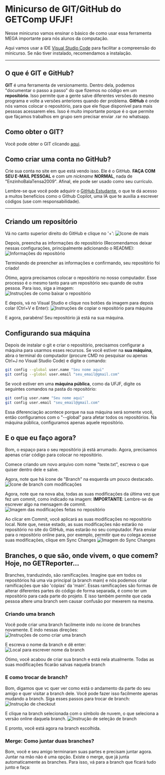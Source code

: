 # Minicurso de GIT/GitHub do GETComp UFJF!

Nesse minicurso vamos ensinar o básico de como usar essa ferramenta MEGA importante para nós alunos da computação.

Aqui vamos usar a IDE [Visual Studio Code](https://code.visualstudio.com/) para facilitar a compreensão do minicurso. Se não tiver instalado, recomendamos a instalação. 

---

## O que é GIT e GitHub?

**GIT** é uma ferramenta de versionamento. Dentro dela, podemos "documentar o passo a passo" do que fizemos no código em um **repositório**. Isso permite que a gente salve diferentes versões do mesmo programa e volte a versões anteriores quando der problema. 
**GitHub** é onde nós vamos colocar o repositório, para que ele fique disponível para mais pessoas acessarem eles. Isso é muito importante porque é o que permite que fáçamos trabalhos em grupo sem precisar enviar .rar no whatsapp.

## Como obter o GIT?

Você pode obter o GIT clicando [aqui](https://git-scm.com/downloads). 

## Como criar uma conta no GitHub?

Crie sua conta no site em que está vendo isso. Ele é o GitHub. **FAÇA COM SEU E-MAIL PESSOAL** 
e com um *nickname* **NORMAL**, nada de "EnzinhoBalaTensa2009". Afinal, ele pode ser usado como seu currículo.

Lembre-se que você pode adquirir o [GitHub Estudante](https://docs.github.com/pt/education/about-github-education/github-education-for-students/apply-to-github-education-as-a-student), o que te dá acesso a muitos benefícios como o Github Copilot,
uma IA que te auxilia a escrever códigos (use com responsabilidade).

---
## Criando um repositório

Vá no canto superior direito do GitHub e clique no '+':
![Icone de mais](./Imagens/CriarRepositorio1.png)

Depois, preencha as informações do repositório (Recomendamos deixar nessas configurações, principalmente adicionando o README):
![Informações do repositório](./Imagens/CriarRepositorio2.png)

Terminando de preencher as informações e confirmando, seu repositório foi criado!

Ótimo, agora precisamos colocar o repositório no nosso computador. Esse processo é o mesmo tanto para um repositório seu quando de outra pessoa. Para isso, siga a imagem:
![Instruções de como baixar o repositório](./Imagens/CriarRepositorio3.png)

E depois, vá no Visual Studio e clique nos botões da imagem para depois colar (Ctrl+V e Enter):
![Instruções de copiar o repositório para máquina](./Imagens/CriarRepositorio4.png)

E agora, parabéns! Seu repositório já está na sua máquina. 

## Configurando sua máquina

Depois de instalar o git e criar o repositório, precisamos configurar a máquina para usarmos esses recursos.
Se você estiver na **sua máquina**, abra o terminal do computador (procure CMD no pesquisar ou apenas Ctrl+J no Visual Studio Code) e digite o comando:
```bash
git config --global user.name "Seu nome aqui"
git config --global user.email "seu_email@gmail.com"
```
Se você estiver em uma **máquina pública**, como da UFJF, digite os seguintes comandos na pasta do repositório:
```bash
git config user.name "Seu nome aqui"
git config user.email "seu_email@gmail.com"
```
Essa diferenciação acontece porque na sua máquina será somente você, então configuramos com o "--global" para afetar todos os repositórios. Na máquina pública, configuramos apenas aquele repositório.

## E o que eu faço agora?

Bom, o espaço para o seu repositório já está arrumado. Agora, precisamos apenas criar código para colocar no repositório.

Comece criando um novo arquivo com nome "teste.txt", escreva o que quiser dentro dele e salve.

Agora, note que há ícone de "Branch" na esquerda um pouco destacado.
![Ícone de branch com modificações](./Imagens/BranchModificada.png)

Agora, note que na nova aba, todas as suas modificações da última vez que fez um commit, como indicado na imagem:
**IMPORTANTE**: Lembre-se de escrever algo na mensagem de commit.
![Imagem das modificações feitas no repositório](./Imagens/CommitTeste.png)

Ao clicar em Commit, você aplicará as suas modificações no repositório local. Note que, nesse estado, as suas modificações não estarão no repositório no site do GitHub, mas estarão no seu computador. Para enviar para o repositório online para, por exemplo, permitir que eu colega acesse suas modificações, clique em Sync Changes
![Imagem do Sync Changes](./Imagens/SyncChanges.png)

## Branches, o que são, onde vivem, o que comem? Hoje, no GETReporter...
Branches, tranduzindo, são ramificações. Imagine que em todos os repositórios há uma via principal (a branch main) e nós podemos criar ramificações que são 'cópias' da 'main'. Essas ramificações são formas de alterar diferentes partes do código de forma separada, é como ter um repositório para cada parte do projeto. E isso também permite que cada pessoa altere uma branch sem causar confusão por mexerem na mesma. 

### Criando uma branch
Você pode criar uma branch facilmente indo no ícone de branches novamente. E indo nessas direções:
![Instruções de como criar uma branch](./Imagens/CreateBranch.png)

E escreva o nome da branch e dê enter:
![Local para escrever nome da branch](./Imagens/NomeDaBranch.png)

Ótimo, você acabou de criar sua branch e está nela atualmente. Todas as suas modificações ficarão salvas naquela branch

### E como trocar de branch?
Bom, digamos que vc quer ver como está o andamento da parte do seu amigo e quer visitar a branch dele. Você pode fazer isso facilmente apenas mudando a branch. Siga esses passos para trocar de branch:
![Instrução de checkout](./Imagens/Checkout.png)

E clique na branch selecionada com o símbolo de nuvem, o que seleciona a versão online daquela branch. 
![Instrução de seleção de branch](./Imagens/SelecionarBranch.png)

E pronto, você está agora na branch escolhida.

### Merge: Como juntar duas branches?
Bom, você e seu amigo terminaram suas partes e precisam juntar agora. Juntar na mão não é uma opção. Existe o merge, que já junta automaticamente as branches. Para isso, vá para a branch que ficará tudo junto e faça:
